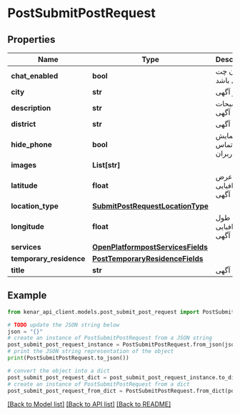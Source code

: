 # PostSubmitPostRequest


## Properties

Name | Type | Description | Notes
------------ | ------------- | ------------- | -------------
**chat_enabled** | **bool** | امکان چت فعال باشد | [optional] 
**city** | **str** | شهر آگهی | [optional] 
**description** | **str** | توضیحات آگهی | [optional] 
**district** | **str** | محله آگهی | [optional] 
**hide_phone** | **bool** | عدم نمایش شماره تماس به کاربران | [optional] 
**images** | **List[str]** |  | [optional] 
**latitude** | **float** | عرض جغرافیایی آگهی | [optional] 
**location_type** | [**SubmitPostRequestLocationType**](SubmitPostRequestLocationType.md) |  | [optional] 
**longitude** | **float** | طول جغرافیایی آگهی | [optional] 
**services** | [**OpenPlatformpostServicesFields**](OpenPlatformpostServicesFields.md) |  | [optional] 
**temporary_residence** | [**PostTemporaryResidenceFields**](PostTemporaryResidenceFields.md) |  | [optional] 
**title** | **str** | عنوان آگهی | [optional] 

## Example

```python
from kenar_api_client.models.post_submit_post_request import PostSubmitPostRequest

# TODO update the JSON string below
json = "{}"
# create an instance of PostSubmitPostRequest from a JSON string
post_submit_post_request_instance = PostSubmitPostRequest.from_json(json)
# print the JSON string representation of the object
print(PostSubmitPostRequest.to_json())

# convert the object into a dict
post_submit_post_request_dict = post_submit_post_request_instance.to_dict()
# create an instance of PostSubmitPostRequest from a dict
post_submit_post_request_from_dict = PostSubmitPostRequest.from_dict(post_submit_post_request_dict)
```
[[Back to Model list]](../README.md#documentation-for-models) [[Back to API list]](../README.md#documentation-for-api-endpoints) [[Back to README]](../README.md)


